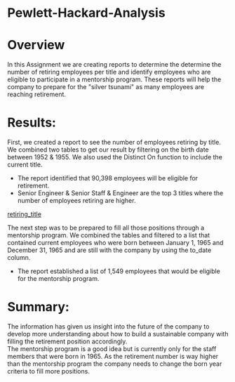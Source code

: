 # Pewlett-Hackard-Analysis
 
# Overview

In this Assignment we are creating reports to determine the determine the number of retiring employees per title and identify employees who are eligible to participate in a mentorship program.
These reports will help the company to prepare for the "silver tsunami" as many employees are reaching retirement.

# Results: 

First, we created a report to see the number of employees retiring by title. We combined two tables to get our result by filtering on the birth date between 1952 & 1955. We also used the Distinct On function to include the current title.

- The report identified that 90,398 employees will be eligible for retirement.
- Senior Engineer & Senior Staff & Engineer are the top 3 titles where the number of employees retiring are higher.  

[retiring_title](retiring_titles.PNG)

The next step was to be prepared to fill all those positions through a mentorship program. We combined the tables and filtered to a list that contained current employees who were born between January 1, 1965 and December 31, 1965 and are still with the company by using the to_date column.
- The report established a list of 1,549 employees that would be eligible for the mentorship program.
# Summary: 
The information has given us insight into the future of the company to develop more understanding about how to build a sustainable company with filling the retirement position accordingly.   
The mentorship program is a good idea but is currently only for the staff members that were born in 1965. As the retirement number is way higher than the mentorship program the company needs to change the born year criteria to fill more positions.


